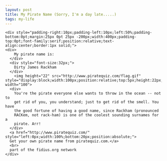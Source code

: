 ```yaml
---
layout: post
title: My Pirate Name (Sorry, I'm a day late.....)
tags: my-life
---
```

    <div style="padding-right:10px;padding-left:10px;left:50%;padding-bottom:0pt;margin:25px 0pt 25px -200px;width:400px;padding-top:0pt;font-family:serif;position:relative;text-align:center;border:1px solid;">
    <div>
        My pirate name is:
      </div>
      <div style="font-size:32px;">
        Dirty James Rackham
      </div>
		<img height="22" src="http://www.piratequiz.com/flag.gif" style="display:block;width:100px;position:relative;top:5px;height:22px;" width="100">
      <div>
        You're the pirate everyone else wants to throw in the ocean -- not to
        get rid of you, you understand; just to get rid of the smell. You have
        the good fortune of having a good name, since Rackham (pronounced
        RACKem, not rack-ham) is one of the coolest sounding surnames for a
        pirate. Arr!
      </div>
	  <a href="http://www.piratequiz.com/" style="left:0px;width:100%;bottom:20px;position:absolute;">
	  Get your own pirate name from piratequiz.com.</a>
	  <br>
      part of the fidius.org network
    </div>
